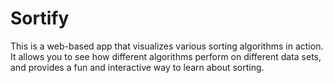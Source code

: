 # Sortify
This is a web-based app that visualizes various sorting algorithms in action. It allows you to see how different algorithms perform on different data sets, and provides a fun and interactive way to learn about sorting.
